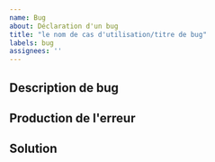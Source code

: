 ```yaml
---
name: Bug
about: Déclaration d'un bug
title: "le nom de cas d'utilisation/titre de bug"
labels: bug
assignees: ''
---
```


## Description de bug

## Production de l'erreur 


## Solution 



